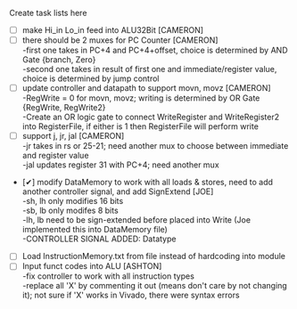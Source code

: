 Create task lists here <br />

* [ ] make Hi_in Lo_in feed into ALU32Bit [CAMERON] <br />
* [ ] there should be 2 muxes for PC Counter [CAMERON] <br />
  -first one takes in PC+4 and PC+4+offset,  choice is determined by AND Gate {branch, Zero} <br />
  -second one takes in result of first one and  immediate/register value, choice is determined by jump control <br />
* [ ] update controller and datapath to support movn, movz [CAMERON] <br />
  -RegWrite = 0 for movn, movz; writing is determined by OR Gate {RegWrite, RegWrite2} <br />
  -Create an OR logic gate to connect WriteRegister and WriteRegister2 into RegisterFile, if either is 1 then RegisterFile will perform write <br />
* [ ] support j, jr, jal [CAMERON] <br />
  -jr takes in rs or 25-21; need another mux to choose between immediate and register value <br />
  -jal updates register 31 with PC+4; need another mux <br />
* [✔] modify DataMemory to work with all loads & stores, need to add another controller signal, and add SignExtend [JOE] <br />
  -sh, lh only modifies 16 bits <br />
  -sb, lb only modifes 8 bits <br />
  -lh, lb need to be sign-extended before placed into Write (Joe implemented this into DataMemory file) <br />
  -CONTROLLER SIGNAL ADDED: Datatype <br />
* [ ] Load InstructionMemory.txt from file instead of hardcoding into module <br />
* [ ] Input funct codes into ALU [ASHTON] <br />
  -fix controller to work with all instruction types <br />
  -replace all 'X' by commenting it out (means don't care by not changing it); not sure if 'X' works in Vivado, there were syntax errors <br />